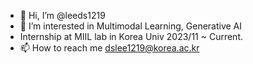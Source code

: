 - 👋 Hi, I’m @leeds1219
- 👀 I’m interested in Multimodal Learning, Generative AI
- Internship at MIIL lab in Korea Univ 2023/11 ~ Current.
- 📫 How to reach me dslee1219@korea.ac.kr
<!---
leeds1219/leeds1219 is a ✨ special ✨ repository because its `README.md` (this file) appears on your GitHub profile.
You can click the Preview link to take a look at your changes.
--->
